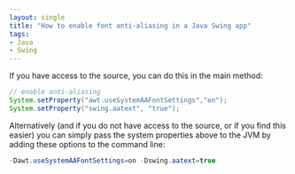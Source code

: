 ```yaml
---
layout: single
title: "How to enable font anti-aliasing in a Java Swing app"
tags:
- Java
- Swing
---
```


If you have access to the source, you can do this in the main method:

``` java
// enable anti-aliasing
System.setProperty("awt.useSystemAAFontSettings","on");
System.setProperty("swing.aatext", "true");
```

Alternatively (and if you do not have access to the source, or if you find this
easier) you can simply pass the system properties above to the JVM by
adding these options to the command line:

``` java
-Dawt.useSystemAAFontSettings=on -Dswing.aatext=true
```
